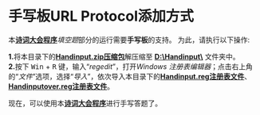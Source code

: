 # **手写板URL Protocol添加方式**
本[**诗词大会程序**](../Conference.htm)*填空题*部分的运行需要**手写板**的支持。
为此，请执行以下操作:<br/>

<b>1.</b>将本目录下的[**Handinput.zip压缩包**](./Handinput.zip)解压缩至 [**D:\Handinput\\**](D:/Handinput/) 文件夹中。<br/>
<b>2.</b>按下 <kbd>Win</kbd> + <kbd>R</kbd> 键，输入“*regedit*”，打开*Windows 注册表编辑器*；点击右上角的“*文件*”选项，选择“*导入*”，依次导入本目录下的[**Handinput.reg注册表文件**](./Handinput.reg)、[**Handinputover.reg注册表文件**](./Handinputover.reg)。

现在，可以使用本[**诗词大会程序**](../Conference.htm)进行手写答题了。